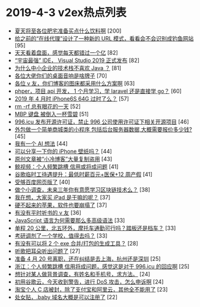 # 2019-4-3 v2ex热点列表

+ [夏天将至各位肥宅准备买点什么饮料啊](https://www.v2ex.com/t/551523#reply200) [200]
+ [给之前的“在线代理”设计了一种新的 URL 模式，看看会不会识别成钓鱼网站](https://www.v2ex.com/t/551536#reply95) [95]
+ [天天看着盘面，感觉每天都错过一个亿](https://www.v2ex.com/t/551534#reply82) [82]
+ [“宇宙最强” IDE， Visual Studio 2019 正式发布](https://www.v2ex.com/t/551548#reply82) [82]
+ [为什么中小企业的技术栈不喜欢 Java ？](https://www.v2ex.com/t/551629#reply81) [81]
+ [各位大佬你们的桌面音响是啥牌子](https://www.v2ex.com/t/551751#reply70) [70]
+ [各位 v 友，你们博客的图床都采用什么方案啊](https://www.v2ex.com/t/551634#reply63) [63]
+ [phper，项目 api 开发， 1 个月学习，学 laravel 还是直接学 go？](https://www.v2ex.com/t/551540#reply60) [60]
+ [2019 年 4 月时 iPhone6S 64G 过时了么？](https://www.v2ex.com/t/551543#reply57) [57]
+ [rm -rf 总有眼花的一天](https://www.v2ex.com/t/551645#reply52) [52]
+ [MBP 键盘 被倒入一杯雪碧](https://www.v2ex.com/t/551566#reply51) [51]
+ [996.icu 发布开源许可证，禁止 996 公司使用许可证下相关开源项目](https://www.v2ex.com/t/551747#reply46) [46]
+ [外包做一个简单商城类的小程序 包括后台服务器数据,大概需要报价多少钱?](https://www.v2ex.com/t/551515#reply45) [45]
+ [我有一个 AI 想法](https://www.v2ex.com/t/551535#reply44) [44]
+ [可以分享一下你的 iPhone 壁纸吗？](https://www.v2ex.com/t/551638#reply44) [44]
+ [原创文章被“小冷博客”大量复制盗用](https://www.v2ex.com/t/551598#reply43) [43]
+ [鲸视频：个人频繁跳槽 信用或将成问题](https://www.v2ex.com/t/551727#reply41) [41]
+ [谷歌临时工待遇提升：最低时薪百元+医保+12 周产假](https://www.v2ex.com/t/551627#reply41) [41]
+ [受够百度网页版了](https://www.v2ex.com/t/551587#reply40) [40]
+ [做个小调查，未来三年你有意愿学习区块链技术么？](https://www.v2ex.com/t/551565#reply38) [38]
+ [我在想，大家买 iPad 是干嘛的呢？](https://www.v2ex.com/t/551741#reply37) [37]
+ [硬不起来的苹果，软件也要崩塌了](https://www.v2ex.com/t/551616#reply37) [37]
+ [有没有平时听书的 v 友](https://www.v2ex.com/t/551570#reply36) [36]
+ [JavaScript 语言为何需要那么多高级语法](https://www.v2ex.com/t/551740#reply33) [33]
+ [单程 20 公里，北五环外，摩托车通勤可行吗？踏板还是档车？](https://www.v2ex.com/t/551583#reply33) [33]
+ [考研调剂了一个学校，值得去吗？](https://www.v2ex.com/t/551636#reply33) [33]
+ [有没有可以将 2 个 exe 合并/打包的生成工具？](https://www.v2ex.com/t/551699#reply28) [28]
+ [听歌把耳朵听出问题了](https://www.v2ex.com/t/551691#reply27) [27]
+ [准备 4 月 20 号离职，还在纠结是去上海，杭州还是深圳](https://www.v2ex.com/t/551766#reply25) [25]
+ [浙江：个人频繁跳槽 信用将成问题，感觉这是对于 996.icu 的回应啊](https://www.v2ex.com/t/551770#reply25) [25]
+ [想针对某人做背景调查，有姓名和手机号，求方法。](https://www.v2ex.com/t/551521#reply24) [24]
+ [初用谷歌云，今天收到警告，进行 DoS 攻击，怎么申诉啊](https://www.v2ex.com/t/551633#reply24) [24]
+ [淘宝个人 C 店被封，除了支付宝和阿里云，其他全不能用了](https://www.v2ex.com/t/551608#reply23) [23]
+ [处女贴，.baby 域名大概是可以注册了](https://www.v2ex.com/t/551705#reply22) [22]
